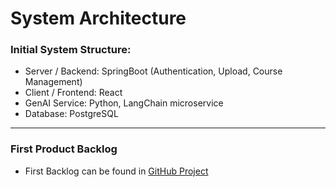 # System Architecture

### Initial System Structure:

- Server / Backend: SpringBoot (Authentication, Upload, Course Management)
- Client / Frontend: React
- GenAI Service: Python, LangChain microservice
- Database: PostgreSQL

---

### First Product Backlog

- First Backlog can be found in [GitHub Project](https://github.com/orgs/AET-DevOps25/projects/47)
